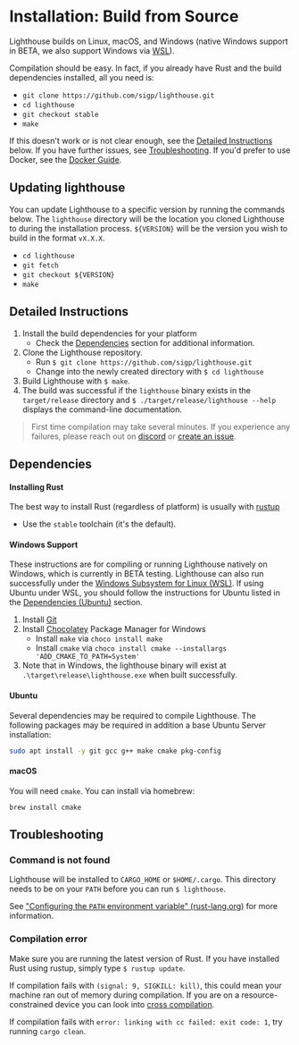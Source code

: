 # Installation: Build from Source

Lighthouse builds on Linux, macOS, and Windows (native Windows support in
BETA, we also support Windows via [WSL][]).

Compilation should be easy. In fact, if you already have Rust and the build
dependencies installed, all you need is:

- `git clone https://github.com/sigp/lighthouse.git`
- `cd lighthouse`
- `git checkout stable`
- `make`

If this doesn't work or is not clear enough, see the [Detailed
Instructions](#detailed-instructions) below. If you have further issues, see
[Troubleshooting](#troubleshooting). If you'd prefer to use Docker, see the
[Docker Guide](./docker.md).

## Updating lighthouse

You can update Lighthouse to a specific version by running the commands below. The `lighthouse`
directory will be the location you cloned Lighthouse to during the installation process.
`${VERSION}` will be the version you wish to build in the format `vX.X.X`.

- `cd lighthouse`
- `git fetch`
- `git checkout ${VERSION}`
- `make`


## Detailed Instructions

1. Install the build dependencies for your platform
	- Check the [Dependencies](#dependencies) section for additional
		information.
1. Clone the Lighthouse repository.
    - Run `$ git clone https://github.com/sigp/lighthouse.git`
    - Change into the newly created directory with `$ cd lighthouse`
1. Build Lighthouse with `$ make`.
1. The build was successful if the `lighthouse` binary exists in the `target/release` directory and `$ ./target/release/lighthouse --help` displays the command-line documentation.

> First time compilation may take several minutes. If you experience any
> failures, please reach out on [discord](https://discord.gg/cyAszAh) or
> [create an issue](https://github.com/sigp/lighthouse/issues/new).


## Dependencies

#### Installing Rust

The best way to install Rust (regardless of platform) is usually with [rustup](https://rustup.rs/)
- Use the `stable` toolchain (it's the default).

#### Windows Support

These instructions are for compiling or running Lighthouse natively on Windows, which is currently in
BETA testing. Lighthouse can also run successfully under the [Windows Subsystem for Linux (WSL)][WSL].
If using Ubuntu under WSL, you should follow the instructions for Ubuntu listed in the
[Dependencies (Ubuntu)](#ubuntu) section.

[WSL]: https://docs.microsoft.com/en-us/windows/wsl/about

1. Install [Git](https://git-scm.com/book/en/v2/Getting-Started-Installing-Git)
1. Install [Chocolatey](https://chocolatey.org/install) Package Manager for Windows
    - Install `make` via `choco install make`
    - Install `cmake` via `choco install cmake --installargs 'ADD_CMAKE_TO_PATH=System'`
1. Note that in Windows, the lighthouse binary will exist at `.\target\release\lighthouse.exe` when
     built successfully.

#### Ubuntu

Several dependencies may be required to compile Lighthouse. The following
packages may be required in addition a base Ubuntu Server installation:

```bash
sudo apt install -y git gcc g++ make cmake pkg-config
```

#### macOS

You will need `cmake`. You can install via homebrew:

    brew install cmake


## Troubleshooting

### Command is not found

Lighthouse will be installed to `CARGO_HOME` or `$HOME/.cargo`. This directory
needs to be on your `PATH` before you can run `$ lighthouse`.

See ["Configuring the `PATH` environment variable"
(rust-lang.org)](https://www.rust-lang.org/tools/install) for more information.

### Compilation error

Make sure you are running the latest version of Rust. If you have installed Rust using rustup, simply type `$ rustup update`.

If compilation fails with `(signal: 9, SIGKILL: kill)`, this could mean your machine ran out of
memory during compilation. If you are on a resource-constrained device you can
look into [cross compilation](./cross-compiling.md).

If compilation fails with `error: linking with cc failed: exit code: 1`, try running `cargo clean`.

[WSL]: https://docs.microsoft.com/en-us/windows/wsl/about
